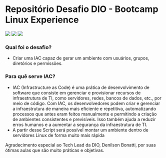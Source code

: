 # Repositório Desafio DIO - Bootcamp Linux Experience
![](https://img.shields.io/badge/-SHELL-02569B?logo=powershell&logoColor=white&style=for-the-badge)
![](https://img.shields.io/badge/-LINUX-f88f22?logo=linux&logoColor=black&style=for-the-badge)
![](https://img.shields.io/badge/-SERVER-106b53?logo=serverfault&logoColor=white&style=for-the-badge)
### Qual foi o desafio?
 - Criar uma IAC capaz de gerar um ambiente com usuários, grupos, diretórios e permissões.

### Para quê serve IAC?
 - IAC (Infrastructure as Code) é uma prática de desenvolvimento de software que consiste em gerenciar e provisionar recursos de infraestrutura de TI, como servidores, redes, bancos de dados, etc., por meio de código. Com IAC, os desenvolvedores podem criar e gerenciar a infraestrutura de maneira mais eficiente e repetitiva, automatizando processos que antes eram feitos manualmente e permitindo a criação de ambientes consistentes e previsíveis. Isso também ajuda a reduzir erros humanos e a aumentar a segurança da infraestrutura de TI.
 - A partir desse Script será possível montar um ambiente dentro de servidores Linux de forma muito mais rápida

Agradecimento especial ao Tech Lead da DIO, Denilson Bonatti, por suas ótimas aulas que são muito práticas e objetivas.
